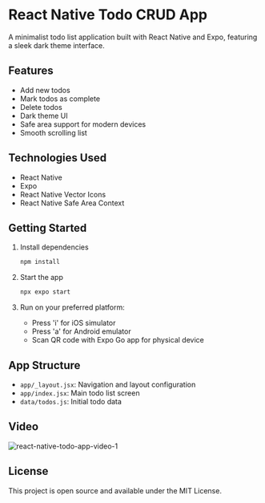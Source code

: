 # React Native Todo CRUD App

A minimalist todo list application built with React Native and Expo, featuring a sleek dark theme interface.

## Features

- Add new todos
- Mark todos as complete
- Delete todos
- Dark theme UI
- Safe area support for modern devices
- Smooth scrolling list

## Technologies Used

- React Native
- Expo
- React Native Vector Icons
- React Native Safe Area Context

## Getting Started

1. Install dependencies
   ```bash
   npm install
   ```

2. Start the app
   ```bash
   npx expo start
   ```

3. Run on your preferred platform:
   - Press 'i' for iOS simulator
   - Press 'a' for Android emulator
   - Scan QR code with Expo Go app for physical device

## App Structure

- `app/_layout.jsx`: Navigation and layout configuration
- `app/index.jsx`: Main todo list screen
- `data/todos.js`: Initial todo data

## Video

![react-native-todo-app-video-1](https://github.com/user-attachments/assets/3bb40ff5-8e0f-4a8f-8122-c8a0e0302986)




## License

This project is open source and available under the MIT License.
